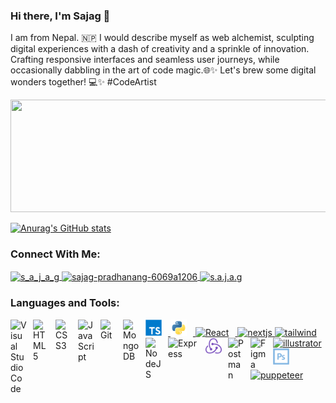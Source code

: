 ### Hi there, I'm Sajag 👋

I am from Nepal. 🇳🇵 I would describe myself as web alchemist, sculpting digital experiences with a dash of creativity and a sprinkle of innovation. Crafting responsive interfaces and seamless user journeys, while occasionally dabbling in the art of code magic.🌐✨ Let's brew some digital wonders together! 💻✨ #CodeArtist

<img width="1200" height="180" style="object-fit: cover;" src="https://media.tenor.com/GVk4jB2u_i8AAAAd/coding.gif" />

[![Anurag's GitHub stats](https://github-readme-stats.vercel.app/api?username=s-a-j-a-g)](https://github.com/anuraghazra/github-readme-stats)

### Connect With Me:

<a href="https://twitter.com/s_a_j_a_g" target="blank">
    <img align="center" src="https://raw.githubusercontent.com/rahuldkjain/github-profile-readme-generator/master/src/images/icons/Social/twitter.svg" alt="s_a_j_a_g" height="30" width="40" />
</a>
<a href="https://linkedin.com/in/sajag-pradhanang-6069a1206" target="blank">
    <img align="center" src="https://raw.githubusercontent.com/rahuldkjain/github-profile-readme-generator/master/src/images/icons/Social/linked-in-alt.svg" alt="sajag-pradhanang-6069a1206" height="30" width="40" />
</a>
<a href="https://instagram.com/s.a.j.a.g" target="blank">
    <img align="center" src="https://raw.githubusercontent.com/rahuldkjain/github-profile-readme-generator/master/src/images/icons/Social/instagram.svg" alt="s.a.j.a.g" height="30" width="40" />
</a>

<!-- </p> -->

### Languages and Tools:

<!-- VS Code -->
<a href="https://www.typescriptlang.org/" target="_blank" rel="noreferrer">
    <img align="left" alt="Visual Studio Code" width="26" src="https://cdn.jsdelivr.net/gh/devicons/devicon/icons/vscode/vscode-original.svg" style="padding-right:10px;" />
</a>

<!-- HTML -->
<a href="https://www.typescriptlang.org/" target="_blank" rel="noreferrer">
    <img align="left" alt="HTML5" width="26" src="https://cdn.jsdelivr.net/gh/devicons/devicon/icons/html5/html5-original.svg" style="padding-right:10px;" />
</a>

<!-- CSS -->
<a href="https://www.typescriptlang.org/" target="_blank" rel="noreferrer">
    <img align="left" alt="CSS3" width="26" src="https://cdn.jsdelivr.net/gh/devicons/devicon/icons/css3/css3-original.svg" style="padding-right:10px;" />
</a>

<!-- JavaScript -->
<a href="https://www.typescriptlang.org/" target="_blank" rel="noreferrer">
    <img align="left" alt="JavaScript" width="26" src="https://cdn.jsdelivr.net/gh/devicons/devicon/icons/javascript/javascript-original.svg" style="padding-right:10px;" />
</a>

<!-- TypeScript -->
<a href="https://www.typescriptlang.org/" target="_blank" rel="noreferrer">
    <img src="https://raw.githubusercontent.com/devicons/devicon/master/icons/typescript/typescript-original.svg" alt="typescript" width="26" style="padding-right:10px;"/>
</a>

<!-- Python -->
<a href="https://www.python.org" target="_blank" rel="noreferrer">
    <img src="https://raw.githubusercontent.com/devicons/devicon/master/icons/python/python-original.svg" alt="python" width="26" style="padding-right:10px;"/>
</a>

<!-- React -->
<a href="https://www.typescriptlang.org/" target="_blank" rel="noreferrer">
    <img alt="React" width="26" src="https://cdn.jsdelivr.net/gh/devicons/devicon/icons/react/react-original.svg" style="padding-right:10px;" />
</a>

<!-- NextJS -->
<a href="https://nextjs.org/" target="_blank" rel="noreferrer">
    <img src="https://cdn.worldvectorlogo.com/logos/nextjs-2.svg" alt="nextjs" width="26"/>
</a>

<!-- Tailwind CSS -->
<a href="https://tailwindcss.com/" target="_blank" rel="noreferrer">
    <img src="https://www.vectorlogo.zone/logos/tailwindcss/tailwindcss-icon.svg" alt="tailwind" width="26"/>
</a>

<!-- Git -->
<a href="https://tailwindcss.com/" target="_blank" rel="noreferrer">
    <img align="left" alt="Git" width="26px" src="https://cdn.jsdelivr.net/gh/devicons/devicon/icons/git/git-original.svg" style="padding-right:10px;" />
</a>

<!-- MongoDB -->
<a href="https://tailwindcss.com/" target="_blank" rel="noreferrer">
    <img align="left" alt="MongoDB" width="26px" src="https://www.svgrepo.com/show/373845/mongo.svg" style="padding-right:10px;"  />
</a>

<!-- NodeJS -->
<a href="https://tailwindcss.com/" target="_blank" rel="noreferrer">
<!-- <img align="left" alt="NodeJS" width="26px" src="https://raw.githubusercontent.com/devicons/devicon/master/icons/nodejs/nodejs-original-wordmark.svg" style="padding-right:10px;"/> -->
    <img align="left" alt="NodeJS" width="26" src="https://static.cdnlogo.com/logos/n/22/nodejs.svg" style="padding-right:10px;"/>
</a>

<!-- Express -->
<a href="https://tailwindcss.com/" target="_blank" rel="noreferrer">
    <img align="left" alt="Express" width="50" src="https://www.nextontop.com/assets/img/services/web/expressjs.svg" style="padding-right:10px;"/>
</a>

<!-- Redux -->
<a href="https://tailwindcss.com/" target="_blank" rel="noreferrer">
    <img align="left" alt="Redux" width="26px" src="https://raw.githubusercontent.com/devicons/devicon/master/icons/redux/redux-original.svg" style="padding-right:10px;"/>
</a>

<!-- Postman -->
<a href="https://tailwindcss.com/" target="_blank" rel="noreferrer">
    <img align="left" alt="Postman" width="26px" src="https://www.vectorlogo.zone/logos/getpostman/getpostman-icon.svg" style="padding-right:10px;"/>
</a>

<!-- Adobe Illustrator -->
<a href="https://www.adobe.com/in/products/illustrator.html" target="_blank" rel="noreferrer"> 
    <img src="https://www.vectorlogo.zone/logos/adobe_illustrator/adobe_illustrator-icon.svg" alt="illustrator" width="26"/>
</a>

<!-- Figma -->
<a href="https://tailwindcss.com/" target="_blank" rel="noreferrer">
    <img align="left" alt="Figma" width="26px" src="https://www.vectorlogo.zone/logos/figma/figma-icon.svg" style="padding-right:10px;"/>
</a>

<!-- Adobe Photoshop -->
<a href="https://www.photoshop.com/en" target="_blank" rel="noreferrer">
    <img src="https://raw.githubusercontent.com/devicons/devicon/master/icons/photoshop/photoshop-line.svg" alt="photoshop" width="26"/>
</a>

<!-- Puppeteer -->
<a href="https://github.com/puppeteer/puppeteer" target="_blank" rel="noreferrer">
    <img src="https://www.vectorlogo.zone/logos/pptrdev/pptrdev-official.svg" alt="puppeteer" width="26"/>
</a>

<!-- Resources -->
<!-- https://github.com/anuraghazra/github-readme-stats -->
<!-- https://arturssmirnovs.github.io/github-profile-readme-generator/ -->
<!-- https://rahuldkjain.github.io/gh-profile-readme-generator/ -->
